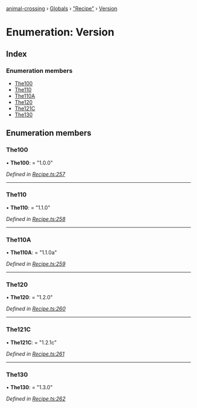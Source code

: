 [animal-crossing](../README.md) › [Globals](../globals.md) › ["Recipe"](../modules/_recipe_.md) › [Version](_recipe_.version.md)

# Enumeration: Version

## Index

### Enumeration members

* [The100](_recipe_.version.md#the100)
* [The110](_recipe_.version.md#the110)
* [The110A](_recipe_.version.md#the110a)
* [The120](_recipe_.version.md#the120)
* [The121C](_recipe_.version.md#the121c)
* [The130](_recipe_.version.md#the130)

## Enumeration members

###  The100

• **The100**: = "1.0.0"

*Defined in [Recipe.ts:257](https://github.com/Norviah/animal-crossing/blob/b7769d3/module/types/Recipe.ts#L257)*

___

###  The110

• **The110**: = "1.1.0"

*Defined in [Recipe.ts:258](https://github.com/Norviah/animal-crossing/blob/b7769d3/module/types/Recipe.ts#L258)*

___

###  The110A

• **The110A**: = "1.1.0a"

*Defined in [Recipe.ts:259](https://github.com/Norviah/animal-crossing/blob/b7769d3/module/types/Recipe.ts#L259)*

___

###  The120

• **The120**: = "1.2.0"

*Defined in [Recipe.ts:260](https://github.com/Norviah/animal-crossing/blob/b7769d3/module/types/Recipe.ts#L260)*

___

###  The121C

• **The121C**: = "1.2.1c"

*Defined in [Recipe.ts:261](https://github.com/Norviah/animal-crossing/blob/b7769d3/module/types/Recipe.ts#L261)*

___

###  The130

• **The130**: = "1.3.0"

*Defined in [Recipe.ts:262](https://github.com/Norviah/animal-crossing/blob/b7769d3/module/types/Recipe.ts#L262)*
